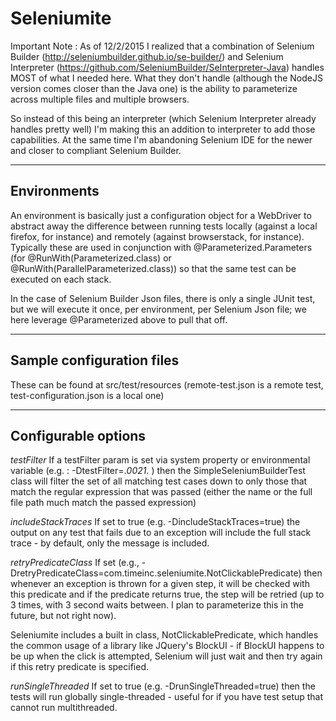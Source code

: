 # Seleniumite

Important Note : As of 12/2/2015 I realized that a combination of Selenium Builder (http://seleniumbuilder.github.io/se-builder/)
and Selenium Interpreter (https://github.com/SeleniumBuilder/SeInterpreter-Java) handles MOST of what I needed here.  What
they don't handle (although the NodeJS version comes closer than the Java one) is the ability to parameterize across
multiple files and multiple browsers.

So instead of this being an interpreter (which Selenium Interpreter already handles pretty well) I'm making this an
addition to interpreter to add those capabilities.  At the same time I'm abandoning Selenium IDE for the newer and
closer to compliant Selenium Builder.

---

## Environments

An environment is basically just a configuration object for a WebDriver to abstract away the difference between running
tests locally (against a local firefox, for instance) and remotely (against browserstack, for instance).  Typically
these are used in conjunction with @Parameterized.Parameters (for @RunWith(Parameterized.class) or 
@RunWith(ParallelParameterized.class)) so that the same test can be executed on each stack.

In the case of Selenium Builder Json files, there is only a single JUnit test, but we will execute it once, 
per environment, per Selenium Json file; we here leverage @Parameterized above to pull that off.

---

## Sample configuration files

These can be found at src/test/resources (remote-test.json is a remote test, test-configuration.json is a local one)


---

## Configurable options

*testFilter*
If a testFilter param is set via system property or environmental variable (e.g. : -DtestFilter=.*0021.* ) then the
SimpleSeleniumBuilderTest class will filter the set of all matching test cases down to only those that match the 
regular expression that was passed (either the name or the full file path much match the passed expression)

*includeStackTraces*
If set to true (e.g. -DincludeStackTraces=true) the output on any test that fails due to an exception will include
the full stack trace - by default, only the message is included.

*retryPredicateClass*
If set (e.g., -DretryPredicateClass=com.timeinc.seleniumite.NotClickablePredicate) then whenever an exception is thrown
for a given step, it will be checked with this  predicate and if the predicate returns true, the step will be retried 
(up to 3 times, with 3 second waits between.  I plan to parameterize this in the future, but not right now).

Seleniumite includes a built in class, NotClickablePredicate, which handles the common usage of a library like 
JQuery's BlockUI - if BlockUI happens to be up when the click is attempted, Selenium will just wait and then
try again if this retry predicate is specified.

*runSingleThreaded*
If set to true (e.g. -DrunSingleThreaded=true) then the tests will run globally single-threaded - useful for if
you have test setup that cannot run multithreaded.